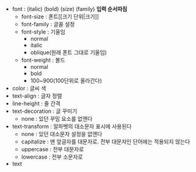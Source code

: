 - font : (italic) (bold) (size) (family) **입력 순서따짐**
	- font-size : 폰트[[크기 단위|크기]]
	- font-family : 글꼴 설정
	- font-style : 기울임 
		- normal
		- italic
		- oblique(원래 폰트 그대로 기울임)
	- font-weight : 볼드
		- normal
		- bold
		- 100~900(100단위로 올라간다)
- color : 글씨 색
- text-align : 글자 정렬
- line-height : 줄 간격
- text-decoration : 글 꾸미기
	- none : 있던 꾸밈 요소를 없앤다
- text-transform : 알파벳의 대소문자 표시에 사용된다
	- none : 있던 대소문자 설정을 없앤다
	- capitalize : 맨 앞글자를 대문자로. 전부 대문자인 단어에는 적용되지 않는다
	- uppercase : 전부 대문자로
	- lowercase : 전부 소문자로
- text